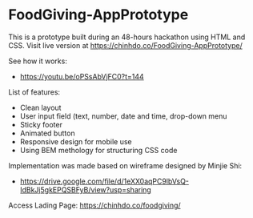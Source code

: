 # FoodGiving-AppPrototype
This is a prototype built during an 48-hours hackathon using HTML and CSS. Visit live version at https://chinhdo.co/FoodGiving-AppPrototype/

See how it works:
- https://youtu.be/oPSsAbVjFC0?t=144

List of features:
- Clean layout
- User input field (text, number, date and time, drop-down menu
- Sticky footer
- Animated button
- Responsive design for mobile use
- Using BEM methology for structuring CSS code

Implementation was made based on wireframe designed by Minjie Shi:
- https://drive.google.com/file/d/1eXX0aqPC9lbVsQ-ldBkJj5gkEPQSBFyB/view?usp=sharing

Access Lading Page: https://chinhdo.co/foodgiving/
